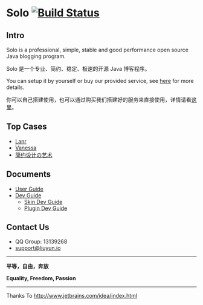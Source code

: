 # Solo [![Build Status](https://travis-ci.org/b3log/b3log-solo.png?branch=master)](https://travis-ci.org/b3log/b3log-solo)

## Intro

Solo is a professional, simple, stable and good performance open source Java blogging program.

Solo 是一个专业、简约、稳定、极速的开源 Java 博客程序。

You can setup it by yourself or buy our provided service, see [here](http://b3log.org/services) for more details.

你可以自己搭建使用，也可以通过购买我们搭建好的服务来直接使用，详情请看[这里](http://b3log.org/services)。

## Top Cases

* [Lanr](http://lanr.b3log.org)
* [Vanessa](http://vanessa.b3log.org)
* [简约设计の艺术](http://88250.b3log.org)

## Documents

* [User Guide](https://github.com/b3log/b3log-solo/wiki/Pre_installation)
* [Dev Guide](https://github.com/b3log/b3log-solo/wiki/Pre_dev)
  * [Skin Dev Guide](https://github.com/b3log/b3log-solo/wiki/Develop_steps)
  * [Plugin Dev Guide](https://docs.google.com/document/pub?id=15H7Q3EBo-44v61Xp_epiYY7vK_gPJLkQaT7T1gkE64w&pli=1)

## Contact Us

* QQ Group: 13139268
* support@liuyun.io

----

**平等，自由，奔放**

**Equality, Freedom, Passion**

----
Thanks To http://www.jetbrains.com/idea/index.html 
